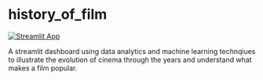 # history_of_film
[![Streamlit App](https://static.streamlit.io/badges/streamlit_badge_black_white.svg)](https://dzhub2-history-of-film-01-welcome-page-ge5s0u.streamlit.app/)

A streamlit dashboard using data analytics and machine learning technqiues to illustrate the evolution of cinema through the years and understand what makes a film popular.


